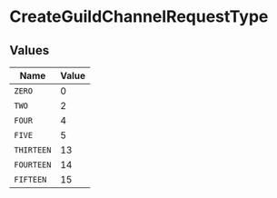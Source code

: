 # CreateGuildChannelRequestType


## Values

| Name       | Value      |
| ---------- | ---------- |
| `ZERO`     | 0          |
| `TWO`      | 2          |
| `FOUR`     | 4          |
| `FIVE`     | 5          |
| `THIRTEEN` | 13         |
| `FOURTEEN` | 14         |
| `FIFTEEN`  | 15         |